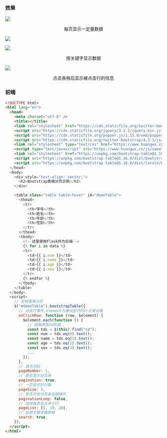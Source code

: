 <!--
 * @Description: 
 * @Version: 1.0
 * @Author: DaLao
 * @Email: dalao_li@163.com
 * @Date: 2021-10-06 13:11:32
 * @LastEditors: dalao
 * @LastEditTime: 2022-04-05 22:02:46
-->

### 效果

![](https://cdn.hurra.ltd/img/20200708224302.png)

<center>每页显示一定量数据</center>

![](https://cdn.hurra.ltd/img/20200708224344.png)

![](https://cdn.hurra.ltd/img/20200708224537.png)

<center>按关键字显示数据</center>

![](https://cdn.hurra.ltd/img/20200708234616.png)

<center>点击表格后显示被点击行的信息</center>


### 前端

```html
<!DOCTYPE html>
<html lang="en">
  <head>
    <meta charset="utf-8" />
    <title></title>
    <link rel="stylesheet" href="https://cdn.staticfile.org/twitter-bootstrap/4.3.1/css/bootstrap.min.css"/>
    <script src="https://cdn.staticfile.org/jquery/3.2.1/jquery.min.js"></script>
    <script src="https://cdn.staticfile.org/popper.js/1.15.0/umd/popper.min.js"></script>
    <script src="https://cdn.staticfile.org/twitter-bootstrap/4.3.1/js/bootstrap.min.js"></script>
    <link rel="stylesheet" type="text/css" href="https://www.huangwx.cn/css/sweetalert.css"/>
    <script type="text/javascript" src="https://www.huangwx.cn/js/sweetalert-dev.js"></script>
    <link rel="stylesheet" href="https://unpkg.com/bootstrap-table@1.16.0/dist/bootstrap-table.min.css"/>
    <script src="https://unpkg.com/bootstrap-table@1.16.0/dist/bootstrap-table.min.js"></script>
    <script src="https://unpkg.com/bootstrap-table@1.16.0/dist/locale/bootstrap-table-zh-CN.min.js"><script>
  </head>
  <body>
    <div style="text-align: center;">
      <h2>Bootstrap表格分页示例</h2>
    </div>

    <table class="table table-hover" id="demoTable">
      <thead>
        <tr>
          <th>学号</th>
          <th>姓名</th>
          <th>年龄</th>
          <th>性别</th>
        </tr>
      </thead>
      <tbody>
        <!--这里使用Flask作为后端-->
        {% for i in data %}
        <tr>
          <td>{{ i.num }}</td>
          <td>{{ i.name }}</td>
          <td>{{ i.age }}</td>
          <td>{{ i.sex }}</td>
        </tr>
        {% endfor %}
      </tbody>
    </table>
  </body>
  <script>
    // 实现表格分页
    $("#demoTable").bootstrapTable({
      // 点击行事件,element为被点击行的tr元素对象
      onClickRow: function (row, $element) {
        $element.each(function () {
          // 获取所有td的值
          const tds = $(this).find("td");
          const num = tds.eq(0).text();
          const name = tds.eq(1).text();
          const age = tds.eq(2).text();
          const sex = tds.eq(3).text();
          ...
        });
      },
      // 首页页码
      pageNumber: 1,
      // 是否显示分页条
      pagination: true,
      // 一页显示的行数
      pageSize: 5,
      // 是否开启分页条无限循环
      paginationLoop: false,
      // 选择每页显示多少行
      pageList: [5, 10, 20],
      // 启用关键字搜索框
      search: true,
    });
  </script>
</html>
```
